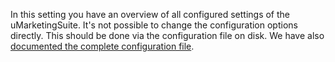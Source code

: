 In this setting you have an overview of all configured settings of the uMarketingSuite. It's not possible to change the configuration options directly. This should be done via the configuration file on disk. We have also [documented the complete configuration file](/installing-umarketingsuite/configuration-options-1-x/).

![]()